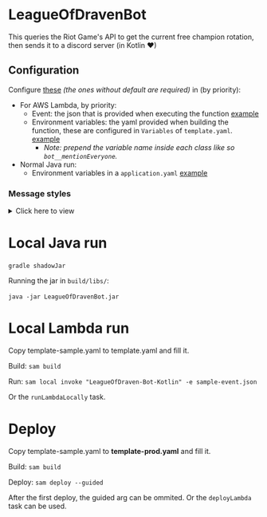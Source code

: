 # LeagueOfDravenBot
This queries the Riot Game's API to get the current free champion rotation, then sends it to a discord server (in Kotlin ❤)

## Configuration

Configure [these](src/main/kotlin/me/l3n/bot/discord/lod/model/Config.kt) _(the ones without default are required)_ in (by priority):
  - For AWS Lambda, by priority:
    - Event: the json that is provided when executing the function [example](event-sample.json)
    - Environment variables: the yaml provided when building the function, these are configured in `Variables` of `template.yaml`. [example](template-sample.yaml)
        - _Note: prepend the variable name inside each class like so `bot__mentionEveryone`._
  - Normal Java run:
    - Environment variables in a `application.yaml` [example](application-sample.yaml)

### Message styles
<details>
<summary>Click here to view</summary>

_EmojisOnOwnLine_

![EmojisOnOwnLine](imgs/EmojisOnOwnLine.png)

_SameLine_

![SameLine](imgs/SameLine.png)

_SeparateLines_

![SeparateLines](imgs/SeparateLines.png)

_EmojisOnly_

![EmojisOnly](imgs/EmojisOnly.png)
</details>

# Local Java run

`gradle shadowJar`

Running the jar in `build/libs/`:

`java -jar LeagueOfDravenBot.jar`

# Local Lambda run

Copy template-sample.yaml to template.yaml and fill it.

Build: `sam build`

Run: `sam local invoke "LeagueOfDraven-Bot-Kotlin" -e sample-event.json`

Or the `runLambdaLocally` task.

# Deploy

Copy template-sample.yaml to **template-prod.yaml** and fill it.

Build: `sam build`

Deploy: `sam deploy --guided`

After the first deploy, the guided arg can be ommited.
Or the `deployLambda` task can be used.
